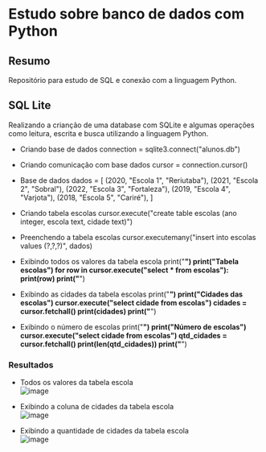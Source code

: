 # Estudo sobre banco de dados com Python

## Resumo
Repositório para estudo de SQL e conexão com a linguagem Python.

## SQL Lite
Realizando a crianção de uma database com SQLite e algumas operações como leitura, escrita e busca utilizando a linguagem Python.
- Criando base de dados
connection = sqlite3.connect("alunos.db")

- Criando comunicação com base dados
cursor = connection.cursor()

- Base de dados
dados = [
    (2020, "Escola 1", "Reriutaba"),
    (2021, "Escola 2", "Sobral"),
    (2022, "Escola 3", "Fortaleza"),
    (2019, "Escola 4", "Varjota"),
    (2018, "Escola 5", "Cariré"),
]

- Criando tabela escolas
cursor.execute("create table escolas (ano integer, escola text, cidade text)")

- Preenchendo a tabela escolas
cursor.executemany("insert into escolas values (?,?,?)", dados)

- Exibindo todos os valores da tabela escola
print("******************************")
print("Tabela escolas")
for row in cursor.execute("select * from escolas"):
    print(row)
print("******************************")

- Exibindo as cidades da tabela escolas
print("******************************")
print("Cidades das escolas")
cursor.execute("select cidade from escolas")
cidades = cursor.fetchall()
print(cidades)
print("******************************")

- Exibindo o número de escolas
print("******************************")
print("Número de escolas")
cursor.execute("select cidade from escolas")
qtd_cidades = cursor.fetchall()
print(len(qtd_cidades))
print("******************************")

### Resultados
- Todos os valores da tabela escola <br>
![image](https://user-images.githubusercontent.com/65053026/224455058-41ff9d75-ae52-4395-a43f-8ef277380694.png) <br>

- Exibindo a coluna de cidades da tabela escola <br>
![image](https://user-images.githubusercontent.com/65053026/224455093-93cefb91-0ff1-4522-9f31-dd9e43d162b8.png) <br>

- Exibindo a quantidade de cidades da tabela escola <br>
![image](https://user-images.githubusercontent.com/65053026/224455111-ecdc6378-e816-431e-9364-71d42a358e22.png) <br>